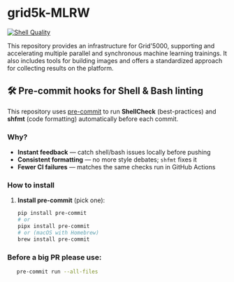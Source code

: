 # grid5k-MLRW

[![Shell Quality](https://github.com/cosminneamtiu02/grid5k-MLRW/actions/workflows/shell-quality.yml/badge.svg)](https://github.com/cosminneamtiu02/grid5k-MLRW/actions/workflows/shell-quality.yml)

This repository provides an infrastructure for Grid'5000, supporting and accelerating multiple parallel and synchronous machine learning trainings. It also includes tools for building images and offers a standardized approach for collecting results on the platform.


## 🛠 Pre-commit hooks for Shell & Bash linting

This repository uses [pre-commit](https://pre-commit.com/) to run **ShellCheck** (best-practices) and **shfmt** (code formatting) automatically before each commit.

### Why?
- **Instant feedback** — catch shell/bash issues locally before pushing
- **Consistent formatting** — no more style debates; `shfmt` fixes it
- **Fewer CI failures** — matches the same checks run in GitHub Actions

### How to install

1. **Install pre-commit** (pick one):
   ```bash
   pip install pre-commit
   # or
   pipx install pre-commit
   # or (macOS with Homebrew)
   brew install pre-commit


### **Before a big PR please use:**

```bash
   pre-commit run --all-files
